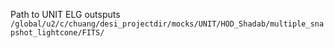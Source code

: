 Path to UNIT ELG outsputs 
`/global/u2/c/chuang/desi_projectdir/mocks/UNIT/HOD_Shadab/multiple_snapshot_lightcone/FITS/`

